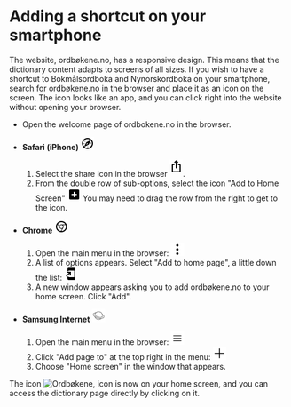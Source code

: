 # Adding a shortcut on your smartphone
The website, ordbøkene.no, has a responsive design. This means that the dictionary content adapts to screens of all sizes. If you wish to have a shortcut to Bokmålsordboka and Nynorskordboka on your smartphone, search for ordbøkene.no in the browser and place it as an icon on the screen. The icon looks like an app, and you can click right into the website without opening your browser.

*   Open the welcome page of ordbokene.no in the browser.
*   **Safari (iPhone)**&nbsp;<img alt="Safari logo" style="display:inline" class="inline" src="/content-images/mdi--apple-safari.svg" width="24" height="24">
    1. Select the share icon in the browser <img style="display:inline; margin-bottom: .5em" class="inline" alt="Share icon" src="/content-images/material-symbols--ios-share-rounded.svg" width="24" height="24">.
    2. From the double row of sub-options, select the icon "Add to Home Screen" <img alt="Rectangle with a plus sign" src="/content-images/material-symbols--add-box-rounded.svg" style="display:inline" class="inline" width="24" height="24"> You may need to drag the row from the right to get to the icon.


*   **Chrome**&nbsp;<img alt="Chrome logo" style="display:inline" class="inline" src="/content-images/mdi--google-chrome.svg" width="24" height="24">
    1. Open the main menu in the browser: <img alt="Three dots, icon" src="/content-images/bi--three-dots-vertical.svg" style="display:inline" class="inline" width="24" height="24">
    2. A list of options appears. Select "Add to home page", a little down the list: <img alt="Arrow and mobile screen, icon" src="/content-images/material-symbols--add-to-home-screen.svg" style="display:inline" class="inline" width="24" height="24">
    3. A new window appears asking you to add ordbøkene.no to your home screen. Click "Add".

*   **Samsung Internet**&nbsp;<img style="background-color: white; display:inline" class="bg-white inline" alt="Samsung-nettleser, logo" src="/content-images/arcticons--samsung-browser.svg" width="24" height="24">
    1. Open the main menu in the browser: <img style="display:inline" class="inline" alt="Three horizontal lines, icon" src="/content-images/system-uicons--menu-hamburger.svg" width="24" height="24">
    2. Click "Add page to" at the top right in the menu: <img style="display:inline" class="inline" alt="Large plus sign, icon" src="/content-images/bi--plus-lg.svg" width="24" height="24">
    3. Choose "Home screen" in the window that appears.

The icon <img style="display:inline" class="inline" alt="Ordbøkene, icon" src="/favicon.ico" width="24" height="24"> is now on your home screen, and you can access the dictionary page directly by clicking on it.
